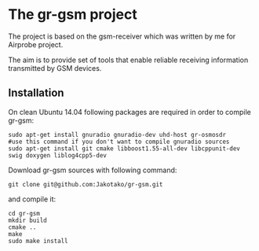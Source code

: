 The gr-gsm project
==================
The project is based on the gsm-receiver which was written by me for Airprobe project.

The aim is to provide set of tools that enable reliable receiving information transmitted by GSM devices.


Installation
------------

On clean Ubuntu 14.04 following packages are required in order to compile gr-gsm:
```
sudo apt-get install gnuradio gnuradio-dev uhd-host gr-osmosdr        #use this command if you don't want to compile gnuradio sources
sudo apt-get install git cmake libboost1.55-all-dev libcppunit-dev swig doxygen liblog4cpp5-dev
```

Download gr-gsm sources with following command:

```
git clone git@github.com:Jakotako/gr-gsm.git
```

and compile it:

```
cd gr-gsm
mkdir build
cmake ..
make
sudo make install
```


